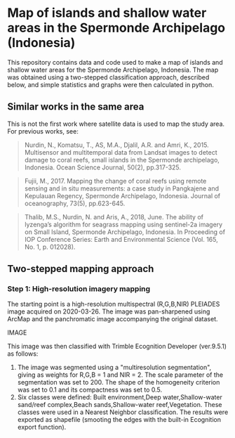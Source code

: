 # Map of islands and shallow water areas in the Spermonde Archipelago (Indonesia) 
This repository contains data and code used to make a map of islands and shallow water areas for the Spermonde Archipelago, Indonesia. The map was obtained using a two-stepped classification approach, described below, and simple statistics and graphs were then calculated in python.

## Similar works in the same area
This is not the first work where satellite data is used to map the study area. For previous works, see:

> Nurdin, N., Komatsu, T., AS, M.A., Djalil, A.R. and Amri, K., 2015. Multisensor and multitemporal data from Landsat images to detect damage to coral reefs, small islands in the Spermonde archipelago, Indonesia. Ocean Science Journal, 50(2), pp.317-325.

> Fujii, M., 2017. Mapping the change of coral reefs using remote sensing and in situ measurements: a case study in Pangkajene and Kepulauan Regency, Spermonde Archipelago, Indonesia. Journal of oceanography, 73(5), pp.623-645.

> Thalib, M.S., Nurdin, N. and Aris, A., 2018, June. The ability of lyzenga’s algorithm for seagrass mapping using sentinel-2a imagery on Small Island, Spermonde Archipelago, Indonesia. In Proceeding of IOP Conference Series: Earth and Environmental Science (Vol. 165, No. 1, p. 012028).

## Two-stepped mapping approach
### Step 1: High-resolution imagery mapping
The starting point is a high-resolution multispectral (R,G,B,NIR) PLEIADES image acquired on 2020-03-26. The image was pan-sharpened using ArcMap and the panchromatic image accompanying the original dataset. 

IMAGE

This image was then classified with Trimble Ecognition Developer (ver.9.5.1) as follows:
1. The image was segmented using a "multiresolution segmentation", giving as weights for R,G,B = 1 and NIR = 2. The scale parameter of the segmentation was set to 200. The shape of the homogeneity criterion was set to 0.1 and its compactness was set to 0.5.
2. Six classes were defined: Built environment,Deep water,Shallow-water sand/reef complex,Beach sands,Shallow-water reef,Vegetation. These classes were used in a Nearest Neighbor classification. The results were exported as shapefile (smooting the edges with the built-in Ecognition export function).


